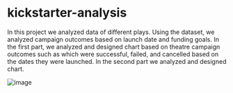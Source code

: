# kickstarter-analysis

In this project we analyzed data of different plays. Using the dataset,  we analyzed campaign outcomes based on launch date and funding goals. In the first part, we analyzed and designed chart based on theatre campaign outcomes such as which were successful, failed, and cancelled based on the dates they were launched. In the second part we analyzed and designed chart.

![image](https://user-images.githubusercontent.com/8925001/117583732-b4967980-b0bd-11eb-8147-bdec92353f57.png)



